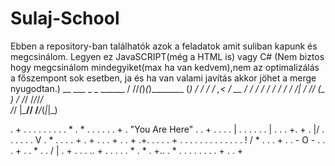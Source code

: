 # Sulaj-School
Ebben a repository-ban találhatók azok a feladatok amit suliban kapunk és megcsinálom.
Legyen ez JavaSCRIPT(még a HTML is) vagy C# 
(Nem biztos hogy megcsinálom mindegyiket(max ha van kedvem),nem az optimalizálás a főszempont sok esetben, ja és ha van valami javítás akkor jöhet a merge nyugodtan.)
    __ ___   _            _ ______
   / //_(_)_(_)________  (_) / / /
  / ,< / __ \/ ___/_  / / / / / / 
 / /| / /_/ (__  ) / /_/ /_/_/_/  
/_/ |_\____/____/ /___/_(_|_|_)   

 .              +   .                .   . .     .  .
                   .                    .       .     *
  .       *                        . . . .  .   .  + .
            "You Are Here"            .   .  +  . . .
.                 |             .  .   .    .    . .
                  |           .     .     . +.    +  .
                 \|/            .       .   . .
        . .       V          .    * . . .  .  +   .
           +      .           .   .      +
                            .       . +  .+. .
  .                      .     . + .  . .     .      .
           .      .    .     . .   . . .        ! /
      *             .    . .  +    .  .       - O -
          .     .    .  +   . .  *  .       . / |
               . + .  .  .  .. +  .
.      .  .  .  *   .  *  . +..  .            *
 .      .   . .   .   .   . .  +   .    .            +
